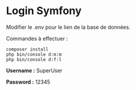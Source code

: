 # Login Symfony

Modifier le .env pour le lien de la base de données.

Commandes à effectuer :

```
composer install
php bin/console d:m:m
php bin/console d:f:l
```

**Username :** SuperUser

**Password :** 12345
